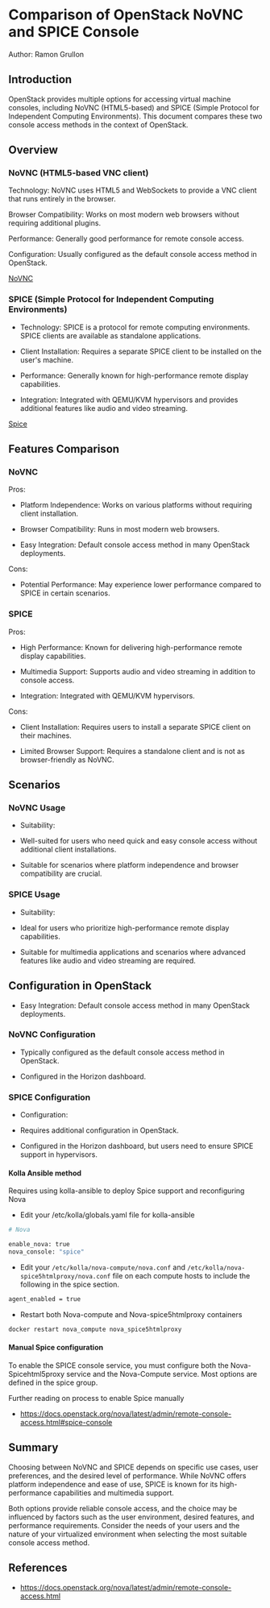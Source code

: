 # Comparison of OpenStack NoVNC and SPICE Console

Author: Ramon Grullon

## Introduction

OpenStack provides multiple options for accessing virtual machine consoles,
including NoVNC (HTML5-based) and SPICE (Simple Protocol for Independent
Computing Environments). This document compares these two console access methods
in the context of OpenStack.

## Overview

### NoVNC (HTML5-based VNC client)

Technology: NoVNC uses HTML5 and WebSockets to provide a VNC client that runs
entirely in the browser.

Browser Compatibility: Works on most modern web browsers without requiring
additional plugins.

Performance: Generally good performance for remote console access.

Configuration: Usually configured as the default console access method in OpenStack.

[NoVNC](images/console_images/novnc.png.png "NoVNC")

### SPICE (Simple Protocol for Independent Computing Environments)

- Technology: SPICE is a protocol for remote computing environments. SPICE
clients are available as standalone applications.

- Client Installation: Requires a separate SPICE client to be installed on the
user's machine.

- Performance: Generally known for high-performance remote display capabilities.

- Integration: Integrated with QEMU/KVM hypervisors and provides additional
features like audio and video streaming.

[Spice](images/console_images/spice.png.png "Spice")

## Features Comparison

### NoVNC

Pros:

- Platform Independence: Works on various platforms without requiring client installation.

- Browser Compatibility: Runs in most modern web browsers.

- Easy Integration: Default console access method in many OpenStack deployments.

Cons:

- Potential Performance: May experience lower performance compared to SPICE in
certain scenarios.

### SPICE

Pros:

- High Performance: Known for delivering high-performance remote display capabilities.

- Multimedia Support: Supports audio and video streaming in addition to console access.

- Integration: Integrated with QEMU/KVM hypervisors.

Cons:

- Client Installation: Requires users to install a separate SPICE client on
their machines.

- Limited Browser Support: Requires a standalone client and is not as
browser-friendly as NoVNC.

## Scenarios

### NoVNC Usage

- Suitability:

- Well-suited for users who need quick and easy console access without additional
client installations.

- Suitable for scenarios where platform independence and browser compatibility
are crucial.

### SPICE Usage

- Suitability:

- Ideal for users who prioritize high-performance remote display capabilities.

- Suitable for multimedia applications and scenarios where advanced features
like audio and video streaming are required.

## Configuration in OpenStack

- Easy Integration: Default console access method in many OpenStack deployments.

### NoVNC Configuration

- Typically configured as the default console access method in OpenStack.

- Configured in the Horizon dashboard.

### SPICE Configuration

- Configuration:

- Requires additional configuration in OpenStack.

- Configured in the Horizon dashboard, but users need to ensure SPICE support in
hypervisors.

#### Kolla Ansible method

Requires using kolla-ansible to deploy Spice support and reconfiguring Nova

- Edit your /etc/kolla/globals.yaml file for kolla-ansible

```bash
# Nova

enable_nova: true
nova_console: "spice"

```

- Edit your `/etc/kolla/nova-compute/nova.conf` and
`/etc/kolla/nova-spice5htmlproxy/nova.conf` file on each compute hosts to
include the following in the spice section.

```bash
agent_enabled = true

```

- Restart both Nova-compute and Nova-spice5htmlproxy containers

```bash
docker restart nova_compute nova_spice5htmlproxy
```

#### Manual Spice configuration

To enable the SPICE console service, you must configure both the
Nova-Spicehtml5proxy service and the Nova-Compute service. Most options are
defined in the spice group.

Further reading on process to enable Spice manually

- <https://docs.openstack.org/nova/latest/admin/remote-console-access.html#spice-console>

## Summary

Choosing between NoVNC and SPICE depends on specific use cases, user preferences,
and the desired level of performance. While NoVNC offers platform independence
and ease of use, SPICE is known for its high-performance capabilities and
multimedia support.

Both options provide reliable console access, and the choice may be influenced
by factors such as the user environment, desired features, and performance
requirements. Consider the needs of your users and the nature of your virtualized
environment when selecting the most suitable console access method.

## References

- <https://docs.openstack.org/nova/latest/admin/remote-console-access.html>

